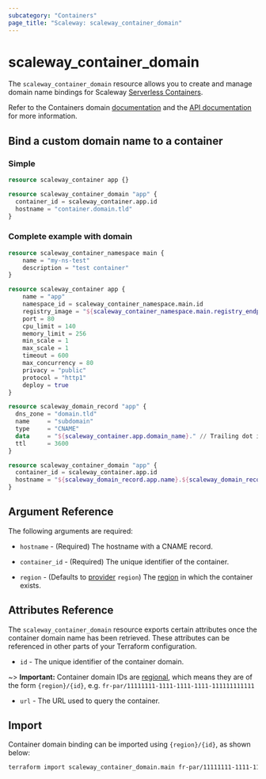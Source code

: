 ```yaml
---
subcategory: "Containers"
page_title: "Scaleway: scaleway_container_domain"
---
```


# scaleway_container_domain

The `scaleway_container_domain` resource allows you to create and manage domain name bindings for Scaleway [Serverless Containers](https://www.scaleway.com/en/docs/serverless/containers/).

Refer to the Containers domain [documentation](https://www.scaleway.com/en/docs/compute/containers/how-to/add-a-custom-domain-to-a-container/) and the [API documentation](https://www.scaleway.com/en/developers/api/serverless-containers/#path-domains-list-all-domain-name-bindings) for more information.

## Bind a custom domain name to a container

### Simple

```terraform
resource scaleway_container app {}

resource scaleway_container_domain "app" {
  container_id = scaleway_container.app.id
  hostname = "container.domain.tld"
}
```

### Complete example with domain

```terraform
resource scaleway_container_namespace main {
    name = "my-ns-test"
    description = "test container"
}

resource scaleway_container app {
    name = "app"
    namespace_id = scaleway_container_namespace.main.id
    registry_image = "${scaleway_container_namespace.main.registry_endpoint}/nginx:alpine"
    port = 80
    cpu_limit = 140
    memory_limit = 256
    min_scale = 1
    max_scale = 1
    timeout = 600
    max_concurrency = 80
    privacy = "public"
    protocol = "http1"
    deploy = true
}

resource scaleway_domain_record "app" {
  dns_zone = "domain.tld"
  name     = "subdomain"
  type     = "CNAME"
  data     = "${scaleway_container.app.domain_name}." // Trailing dot is important in CNAME
  ttl      = 3600
}

resource scaleway_container_domain "app" {
  container_id = scaleway_container.app.id
  hostname = "${scaleway_domain_record.app.name}.${scaleway_domain_record.app.dns_zone}"
}
```

## Argument Reference

The following arguments are required:

- `hostname` - (Required) The hostname with a CNAME record.

- `container_id` - (Required) The unique identifier of the container.

- `region` - (Defaults to [provider](../index.md#region) `region`) The [region](../guides/regions_and_zones.md#regions) in which the container exists.

## Attributes Reference

The `scaleway_container_domain` resource exports certain attributes once the container domain name has been retrieved. These attributes can be referenced in other parts of your Terraform configuration.

- `id` - The unique identifier of the container domain.

~> **Important:** Container domain IDs are [regional](../guides/regions_and_zones.md#resource-ids), which means they are of the form `{region}/{id}`, e.g. `fr-par/11111111-1111-1111-1111-111111111111`

- `url` - The URL used to query the container.


## Import

Container domain binding can be imported using `{region}/{id}`, as shown below:

```bash
terraform import scaleway_container_domain.main fr-par/11111111-1111-1111-1111-111111111111
```
